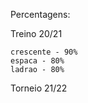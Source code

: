 Percentagens:

Treino 20/21

    crescente - 90%
    espaca - 80%
    ladrao - 80%
    
    
Torneio 21/22
    
    
